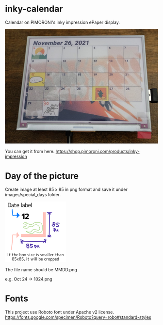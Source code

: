 # inky-calendar
Calendar on PIMORONI's inky impression ePaper display.

![lib directory contents](/images/sample.jpg)

You can get it from here.
https://shop.pimoroni.com/products/inky-impression

# Day of the picture
Create image at least 85 x 85 in png format and save it under images/special_days folder.

![lib directory contents](/images/special_days/example.png)

The file name should be MMDD.png

e.g.
Oct 24 -> 1024.png


# Fonts
This project use Roboto font under Apache v2 license.
https://fonts.google.com/specimen/Roboto?query=robo#standard-styles

